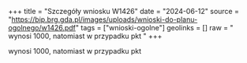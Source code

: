 +++
title = "Szczegóły wniosku W1426"
date = "2024-06-12"
source = "https://bip.brg.gda.pl/images/uploads/wnioski-do-planu-ogolnego/w1426.pdf"
tags = ["wnioski-ogolne"]
geolinks = []
raw = " wynosi 1000, natomiast w przypadku pkt "
+++

 wynosi 1000, natomiast w przypadku pkt 


